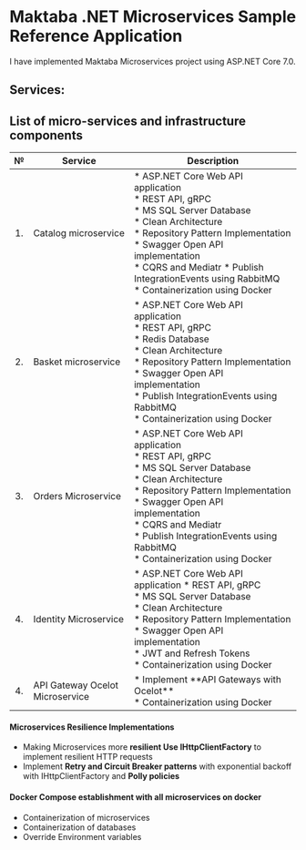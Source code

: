 # Maktaba .NET Microservices Sample Reference Application
I have implemented Maktaba Microservices project using ASP.NET Core 7.0.

## Services: 
## List of micro-services and infrastructure components

<table>
   <thead>
    <th>№</th>
    <th>Service</th>
    <th>Description</th>
  </thead>
  <tbody>
    <tr>
        <td align="center">1.</td>
        <td>Catalog microservice</td>
        <td>
* ASP.NET Core Web API application<br/>
* REST API, gRPC<br/>
* MS SQL Server Database<br/>
* Clean Architecture<br/>
* Repository Pattern Implementation<br/>
* Swagger Open API implementation<br/>	
* CQRS and Mediatr
* Publish IntegrationEvents using RabbitMQ<br/>
* Containerization using Docker</td>
    </tr>
    <tr>
        <td align="center">2.</td>
        <td>Basket microservice</td>
        <td>* ASP.NET Core Web API application<br/> 
* REST API, gRPC<br/>
* Redis Database<br/>
* Clean Architecture<br/>
* Repository Pattern Implementation<br/>
* Swagger Open API implementation	<br/>
* Publish IntegrationEvents using RabbitMQ<br/>
* Containerization using Docker</td>
    </tr>
    <tr>
        <td align="center">3.</td>
        <td>Orders Microservice</td>
        <td>* ASP.NET Core Web API application <br/>
* REST API, gRPC<br/>
* MS SQL Server Database<br/>
* Clean Architecture<br/>
* Repository Pattern Implementation<br/>
* Swagger Open API implementation	<br/>
* CQRS and Mediatr<br/>
* Publish IntegrationEvents using RabbitMQ<br/>
* Containerization using Docker</td>
    </tr>
    <tr>
        <td align="center">4.</td>
        <td>Identity Microservice</td>
        <td>* ASP.NET Core Web API application 
* REST API, gRPC<br/>
* MS SQL Server Database<br/>
* Clean Architecture<br/>
* Repository Pattern Implementation<br/>
* Swagger Open API implementation	<br/>
* JWT and Refresh Tokens<br/>
* Containerization using Docker</td>
    </tr>
    <tr>
        <td align="center">4.</td>
        <td>API Gateway Ocelot Microservice</td>
        <td>* Implement **API Gateways with Ocelot**<br/>
* Containerization using Docker</td>
    </tr>
  </tbody>  
</table>

#### Microservices Resilience Implementations
* Making Microservices more **resilient Use IHttpClientFactory** to implement resilient HTTP requests
* Implement **Retry and Circuit Breaker patterns** with exponential backoff with IHttpClientFactory and **Polly policies**

#### Docker Compose establishment with all microservices on docker
* Containerization of microservices
* Containerization of databases
* Override Environment variables

